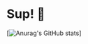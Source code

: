 # Sup! 👋

[![Anurag's GitHub stats](https://github-readme-stats.vercel.app/api?username=michaelcalb&show_icons=true)]
